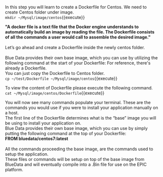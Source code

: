 In this step you will learn to create a Dockerfile for Centos.
We need to create Centos folder under image.<br>
`mkdir ~/Mysql/image/centos`{{execute}}
<br>

<strong>"A docker file is a text file that the Docker engine understands to automatically build an image by reading the file. The Dockerfile consists of all the commands a user would call to assemble the desired image."</strong>
<br>
<br>
Let’s go ahead and create a Dockerfile inside the newly centos folder.
<br>
<br>Blue Data provides their own base image, which you can use by  utilizing the following command at the start of your Dockerfile: 
For reference, there's already a Dockerfile.<br>You can just copy the Dockerfile to Centos folder.<br>
`cp ~/test/Dockerfile ~/Mysql/image/centos`{{execute}}

To view the content of Dockerfile please execute the following command.<br>
`cat ~/Mysql/image/centos/Dockerfile`{{execute}}

You will now see many commands populate your terminal. These are the commands you would use if you were to install your application manually on a host. 
<br>The first line of the Dockerfile determines what is the “base” image you will be using to install your application on. 
<br>Blue Data provides their own base image, which you can use by simply putting the following command at the top of your Dockerfile: 
<br><b>FROM bluedata/centos7:latest</b>
<br>
<br>
All the commands proceeding the base image, are the commands used to setup the application. 
<br>These files or commands will be setup on top of the base image from BlueData and will eventually compile into a .Bin file for use on the EPIC platform. 

